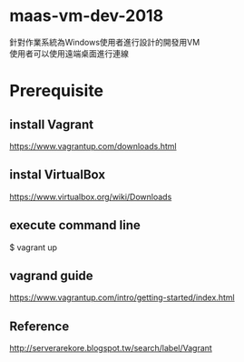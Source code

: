 # maas-vm-dev-2018
針對作業系統為Windows使用者進行設計的開發用VM<br/>
使用者可以使用遠端桌面進行連線
# Prerequisite
## install Vagrant
https://www.vagrantup.com/downloads.html

## instal VirtualBox
https://www.virtualbox.org/wiki/Downloads

## execute command line
$ vagrant up

## vagrand guide
https://www.vagrantup.com/intro/getting-started/index.html

## Reference
http://serverarekore.blogspot.tw/search/label/Vagrant
